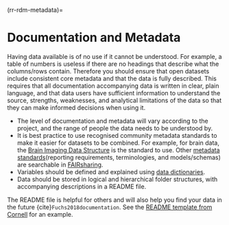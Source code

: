 (rr-rdm-metadata)=
# Documentation and Metadata

Having data available is of no use if it cannot be understood. 
For example, a table of numbers is useless if there are no headings that describe what the columns/rows contain.
Therefore you should ensure that open datasets include consistent core metadata and that the data is fully described.
This requires that all documentation accompanying data is written in clear, plain language, and that data users have sufficient information to understand the source, strengths, weaknesses, and analytical limitations of the data so that they can make informed decisions when using it.

- The level of documentation and metadata will vary according to the project, and the range of people the data needs to be understood by.
- It is best practice to use recognised community metadata standards to make it easier for datasets to be combined.
For example, for brain data, the [Brain Imaging Data Structure](https://doi.org/10.25504/FAIRsharing.rd1j6t) is the standard to use. 
Other [metadata standards](https://fairsharing.org/standards)(reporting requirements, terminologies, and models/schemas) are searchable in [FAIRsharing](https://fairsharing.org/).
- Variables should be defined and explained using [data dictionaries](http://help.osf.io/m/bestpractices/l/618767-how-to-make-a-data-dictionary).
- Data should be stored in logical and hierarchical folder structures, with accompanying descriptions in a README file.

The README file is helpful for others and will also help you find your data in the future {cite}`Fuchs2018documentation`.
See the [README template from Cornell](https://cornell.app.box.com/v/ReadmeTemplate) for an example.
